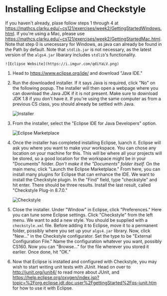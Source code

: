 # Installing Eclipse and Checkstyle

If you haven't already, plase follow steps 1 through 4 at https://mathcs.clarku.edu/~cs121/exercises/week2/GettingStartedWindows.html. If you're using a Mac, please use https://mathcs.clarku.edu/~cs121/exercises/week2/GettingStartedMac.html. Note that step 0 is unecessary for Windows, as java can already be found in the Path by default. Note that `stdlib.jar` is not necessary, as the latest version of the `algs4.jar` libarary includes `stdlib`'s functionality.

    ![Eclipse Website](https://i.imgur.com/qdiYaLV.png)

1. Head to https://www.eclipse.org/ide/ and download "Java IDE."

2. Run the downloaded installer. If it says Java is required, click "No" on the following popup. The installer will then open a webpage where you can download the Java JDK if it is not present. Make sure to download JDK 1.8 if you don't have it. If you're using the same computer as from a previous CS class, you should already be settled with Java.

    ![Installer](https://i.imgur.com/RQpAroL.png)

3. From the installer, select the "Eclipse IDE for Java Developers" option.

    ![Eclipse Marketplace](https://i.imgur.com/1DyCQpF.png)

4. Once the installer has completed installing Eclipse, luanch it. Eclipse will ask you where you want to make your workspace. You can chose any location on your machine for this. This will be where all your projects will be stored, so a good location for the workspace might be in your "Documents" folder. _Don't make it the "Documents" folder itself._ On the main menu, click "Launch the Eclipse Marketplace." From here, you can install many plugins for Eclipse that can enhance the IDE. We want to install the Checkstyle plugin. In the "Find" field, type "checkstyle" and hit enter. There should be three results. Install the last result, called "Checkstyle Plug-in 8.7.0."

    ![Checkstyle](https://i.imgur.com/nubTe7p.png)

5. Close the installer. Under "Window" in Eclipse, click "Preferences." Here you can tune some Eclipse settings. Click "Checkstyle" from the left menu. We want to add a new style. You should be supplied with a `checkstyle.xml` file. Before adding it to Eclipse, move it to a permanent folder, possibly where you set up your `algs4.jar` library. Now, click "New..." in the Checkstyle configurator. Set the type to be "External Configuration File." Name the configuration whatever you want, possibly CS160. Now you can "Browse..." for the file wherever you stored it earlier. Once done, hit "OK."

6. Now that Eclipse is installed and configured with Checkstyle, you may wish to start writing unit tests with JUnit. Head on over to http://junit.org/junit4/ to read more about JUnit, and https://help.eclipse.org/oxygen/index.jsp?topic=%2Forg.eclipse.jdt.doc.user%2FgettingStarted%2Fqs-junit.htm for how to use it with Eclipse.

